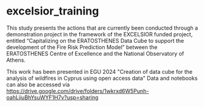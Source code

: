 # excelsior_training
This study presents the actions that are currently been conducted through a demonstration project in the framework of the EXCELSIOR funded project, entitled “Capitalizing on the ERATOSTHENES Data Cube to support the development of the Fire Risk Prediction Model” between the ERATOSTHENES Centre of Excellence and the National Observatory of Athens.

This work has been presented in EGU 2024 "Creation of data cube for the analysis of wildfires in Cyprus using open access data"
Data and notebooks can also be accessed via https://drive.google.com/drive/folders/1wkrxd6W5Punh-oahLjiuBhYsuWYF1H7v?usp=sharing
